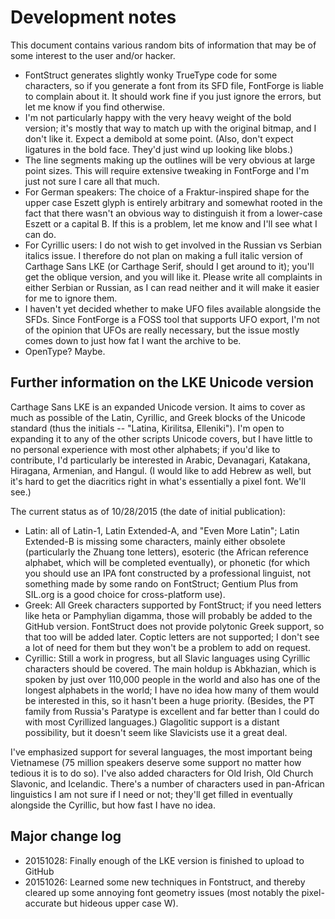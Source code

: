 Development notes
=================

This document contains various random bits of information that may be of some interest to the user and/or hacker.

* FontStruct generates slightly wonky TrueType code for some characters, so if you generate a font from its SFD file, FontForge is liable to complain about it. It should work fine if you just ignore the errors, but let me know if you find otherwise.
* I'm not particularly happy with the very heavy weight of the bold version; it's mostly that way to match up with the original bitmap, and I don't like it. Expect a demibold at some point. (Also, don't expect ligatures in the bold face. They'd just wind up looking like blobs.)
* The line segments making up the outlines will be very obvious at large point sizes. This will require extensive tweaking in FontForge and I'm just not sure I care all that much.
* For German speakers: The choice of a Fraktur-inspired shape for the upper case Eszett glyph is entirely arbitrary and somewhat rooted in the fact that there wasn't an obvious way to distinguish it from a lower-case Eszett or a capital B. If this is a problem, let me know and I'll see what I can do.
* For Cyrillic users: I do not wish to get involved in the Russian vs Serbian italics issue. I therefore do not plan on making a full italic version of Carthage Sans LKE (or Carthage Serif, should I get around to it); you'll get the oblique version, and you will like it. Please write all complaints in either Serbian or Russian, as I can read neither and it will make it easier for me to ignore them.
* I haven't yet decided whether to make UFO files available alongside the SFDs. Since FontForge is a FOSS tool that supports UFO export, I'm not of the opinion that UFOs are really necessary, but the issue mostly comes down to just how fat I want the archive to be. 
* OpenType? Maybe.

Further information on the LKE Unicode version
----------------------------------------------

Carthage Sans LKE is an expanded Unicode version. It aims to cover as much as possible of the Latin, Cyrillic, and Greek blocks of the Unicode standard (thus the initials -- "Latina, Kirilitsa, Elleniki"). I'm open to expanding it to any of the other scripts Unicode covers, but I have little to no personal experience with most other alphabets; if you'd like to contribute, I'd particularly be interested in Arabic, Devanagari, Katakana, Hiragana, Armenian, and Hangul. (I would like to add Hebrew as well, but it's hard to get the diacritics right in what's essentially a pixel font. We'll see.)

The current status as of 10/28/2015 (the date of initial publication): 

* Latin: all of Latin-1, Latin Extended-A, and "Even More Latin"; Latin Extended-B is missing some characters, mainly either obsolete (particularly the Zhuang tone letters), esoteric (the African reference alphabet, which will be completed eventually), or phonetic (for which you should use an IPA font constructed by a professional linguist, not something made by some rando on FontStruct; Gentium Plus from SIL.org is a good choice for cross-platform use). 
* Greek: All Greek characters supported by FontStruct; if you need letters like heta or Pamphylian digamma, those will probably be added to the GitHub version. FontStruct does not provide polytonic Greek support, so that too will be added later. Coptic letters are not supported; I don't see a lot of need for them but they won't be a problem to add on request.
* Cyrillic: Still a work in progress, but all Slavic languages using Cyrillic characters should be covered. The main holdup is Abkhazian, which is spoken by just over 110,000 people in the world and also has one of the longest alphabets in the world; I have no idea how many of them would be interested in this, so it hasn't been a huge priority. (Besides, the PT family from Russia's Paratype is excellent and far better than I could do with most Cyrillized languages.) Glagolitic support is a distant possibility, but it doesn't seem like Slavicists use it a great deal. 

I've emphasized support for several languages, the most important being Vietnamese (75 million speakers deserve some support no matter how tedious it is to do so). I've also added characters for Old Irish, Old Church Slavonic, and Icelandic. There's a number of characters used in pan-African linguistics I am not sure if I need or not; they'll get filled in eventually alongside the Cyrillic, but how fast I have no idea. 

Major change log
----------------

* 20151028: Finally enough of the LKE version is finished to upload to GitHub
* 20151026: Learned some new techniques in Fontstruct, and thereby cleared up some annoying font geometry issues (most notably the pixel-accurate but hideous upper case W). 
